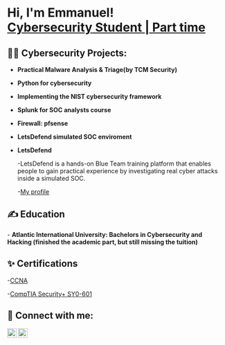 <h1>Hi, I'm Emmanuel! <br/> <a href="https://www.linkedin.com/in/emmanuel-ruiz-1151b7212/">Cybersecurity Student  | Part time</a></h1>

<h2>👨‍💻 Cybersecurity Projects:</h2>

- <b>Practical Malware Analysis & Triage(by TCM Security)</b>
- <b>Python for cybersecurity</b>
- <b>Implementing the NIST cybersecurity framework</b>
- <b>Splunk for SOC analysts course </b>
- <b>	Firewall: pfsense</b>
- <b>	LetsDefend simulated SOC enviroment</b>
  
- <b>LetsDefend </b>
  
     -LetsDefend is a hands-on Blue Team training platform that enables people to gain practical experience by investigating real cyber attacks inside a simulated SOC.
 
     
     -<a href="https://app.letsdefend.io/public-profile/user/alumnonumerodelista29@gmail.co/25dcf1f8-7434-411a-b431-f9e209e94ee9">My profile</a>

<h2>✍ Education</h2>
- <b>Atlantic International University: Bachelors in Cybersecurity and Hacking (finished the academic part, but still missing the tuition)</b>
     

<h2>✨ Certifications</h2>

   -<a href="https://www.credly.com/badges/212e85dc-b328-4e80-9441-930399c4220e/public_url">CCNA</a>

   
   -<a href="https://www.credly.com/badges/6f937fb7-6584-4dd0-9ae7-3c3c5269894e/public_url">CompTIA Security+ SY0-601</a>

<h2> 🤳 Connect with me:</h2>

[<img align="left" alt="JoshMadakor | Twitter" width="22px" src="https://cdn.jsdelivr.net/npm/simple-icons@v3/icons/twitter.svg" />][twitter]
[<img align="left" alt="JoshMadakor | LinkedIn" width="22px" src="https://cdn.jsdelivr.net/npm/simple-icons@v3/icons/linkedin.svg" />][linkedin]


[twitter]: https://twitter.com/Emmanue87821053
[linkedin]: https://www.linkedin.com/in/emmanuel-ruiz-1151b7212/
<!--
**joshmadakor1/joshmadakor1** is a ✨ _special_ ✨ repository because its `README.md` (this file) appears on your GitHub profile.

Here are some ideas to get you started:

- 🔭 I’m currently working on ...
- 🌱 I’m currently learning ...
- 👯 I’m looking to collaborate on ...
- 🤔 I’m looking for help with ...
- 💬 Ask me about ...
- 📫 How to reach me: ...
- 😄 Pronouns: ...
- ⚡ Fun fact: ...
-->
